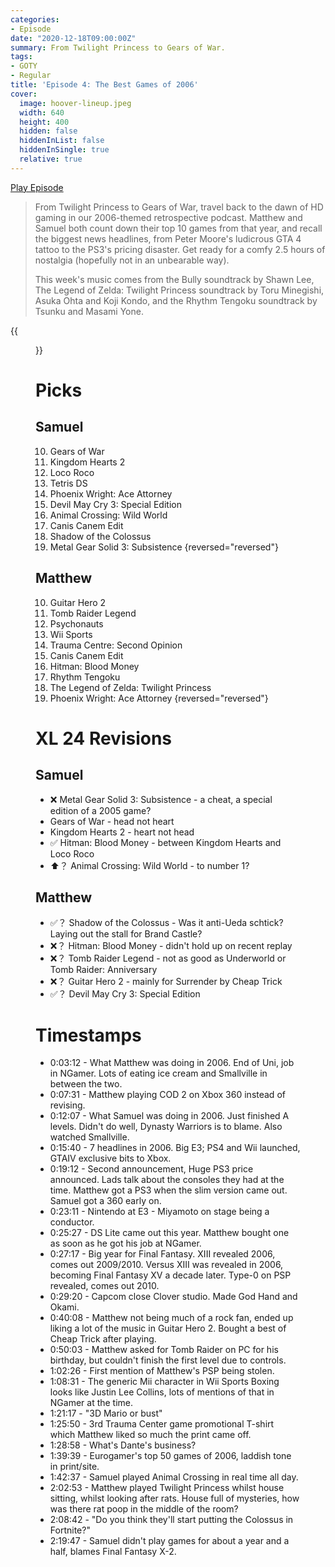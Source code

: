 ```yaml
---
categories:
- Episode
date: "2020-12-18T09:00:00Z"
summary: From Twilight Princess to Gears of War.
tags:
- GOTY
- Regular
title: 'Episode 4: The Best Games of 2006'
cover: 
  image: hoover-lineup.jpeg
  width: 640
  height: 400
  hidden: false
  hiddenInList: false
  hiddenInSingle: true
  relative: true
---
```


[Play Episode](https://shows.acast.com/the-back-page-a-video-games-podcast/episodes/6249ec71be92a6001320e9d6)
> From Twilight Princess to Gears of War, travel back to the dawn of HD gaming in our 2006-themed retrospective podcast. Matthew and Samuel both count down their top 10 games from that year, and recall the biggest news headlines, from Peter Moore's ludicrous GTA 4 tattoo to the PS3's pricing disaster. Get ready for a comfy 2.5 hours of nostalgia (hopefully not in an unbearable way).
>
> This week's music comes from the Bully soundtrack by Shawn Lee, The Legend of Zelda: Twilight Princess soundtrack by Toru Minegishi, Asuka Ohta and Koji Kondo, and the Rhythm Tengoku soundtrack by Tsunku and Masami Yone.

{{<figure 
    src="hoover-lineup.jpeg" 
    caption="Image Credit: NaesLyn" 
    alt="Hoover Lineup">}}

# Picks

## Samuel

10. Gears of War
9. Kingdom Hearts 2
8. Loco Roco
7. Tetris DS
6. Phoenix Wright: Ace Attorney
5. Devil May Cry 3: Special Edition
4. Animal Crossing: Wild World
3. Canis Canem Edit
2. Shadow of the Colossus
1. Metal Gear Solid 3: Subsistence
{reversed="reversed"}

## Matthew

10. Guitar Hero 2
9. Tomb Raider Legend
8. Psychonauts
7. Wii Sports
6. Trauma Centre: Second Opinion
5. Canis Canem Edit
4. Hitman: Blood Money
3. Rhythm Tengoku
2. The Legend of Zelda: Twilight Princess
1. Phoenix Wright: Ace Attorney
{reversed="reversed"}

# XL 24 Revisions

## Samuel
- ❌ Metal Gear Solid 3: Subsistence - a cheat, a special edition of a 2005 game?
- Gears of War - head not heart
- Kingdom Hearts 2 - heart not head
- ✅ Hitman: Blood Money - between Kingdom Hearts and Loco Roco
- ⬆️？ Animal Crossing: Wild World - to number 1?

## Matthew
- ✅？ Shadow of the Colossus - Was it anti-Ueda schtick? Laying out the stall for Brand Castle?
- ❌？ Hitman: Blood Money - didn't hold up on recent replay
- ❌？ Tomb Raider Legend - not as good as Underworld or Tomb Raider: Anniversary
- ❌？ Guitar Hero 2 - mainly for Surrender by Cheap Trick
- ✅？ Devil May Cry 3: Special Edition

# Timestamps

- 0:03:12 - What Matthew was doing in 2006. End of Uni, job in NGamer. Lots of eating ice cream and Smallville in between the two.
- 0:07:31 - Matthew playing COD 2 on Xbox 360 instead of revising.
- 0:12:07 - What Samuel was doing in 2006. Just finished A levels. Didn't do well,  Dynasty Warriors is to blame. Also watched Smallville.
- 0:15:40 - 7 headlines in 2006. Big E3; PS4 and Wii launched, GTAIV exclusive bits to Xbox.
- 0:19:12 - Second announcement, Huge PS3 price announced. Lads talk about the consoles they had at the time. Matthew got a PS3 when the slim version came out. Samuel got a 360 early on.
- 0:23:11 - Nintendo at E3 - Miyamoto on stage being a conductor.
- 0:25:27 - DS Lite came out this year. Matthew bought one as soon as he got his job at NGamer.
- 0:27:17 - Big year for Final Fantasy. XIII revealed 2006, comes out 2009/2010. Versus XIII was revealed in 2006, becoming Final Fantasy XV a decade later. Type-0 on PSP revealed, comes out 2010.
- 0:29:20 - Capcom close Clover studio. Made God Hand and Okami.
- 0:40:08 - Matthew not being much of a rock fan, ended up liking a lot of the music in Guitar Hero 2. Bought a best of Cheap Trick after playing.
- 0:50:03 - Matthew asked for Tomb Raider on PC for his birthday, but couldn't finish the first level due to controls.
- 1:02:26 - First mention of Matthew's PSP being stolen.
- 1:08:31 - The generic Mii character in Wii Sports Boxing looks like Justin Lee Collins, lots of mentions of that in NGamer at the time.
- 1:21:17 - "3D Mario or bust"
- 1:25:50 - 3rd Trauma Center game promotional T-shirt which Matthew liked so much the print came off.
- 1:28:58 - What's Dante's business?
- 1:39:39 - Eurogamer's top 50 games of 2006, laddish tone in print/site.
- 1:42:37 - Samuel played Animal Crossing in real time all day.
- 2:02:53 - Matthew played Twilight Princess whilst house sitting, whilst looking after rats. House full of mysteries, how was there rat poop in the middle of the room?
- 2:08:42 - "Do you think they'll start putting the Colossus in Fortnite?"
- 2:19:47 - Samuel didn't play games for about a year and a half, blames Final Fantasy X-2. 

